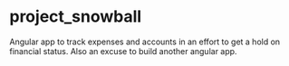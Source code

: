 # project_snowball
Angular app to track expenses and accounts in an effort to get a hold on financial status. Also an excuse to build another angular app.
